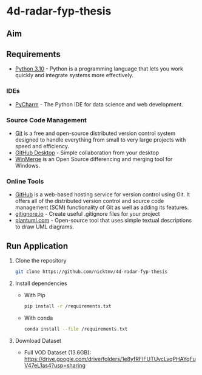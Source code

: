 # 4d-radar-fyp-thesis

## Aim

## Requirements

- [Python 3.10](https://www.python.org/downloads/) - Python is a programming language that lets you work quickly and integrate systems more effectively.

### IDEs

- [PyCharm](https://www.jetbrains.com/pycharm/) - The Python IDE for data science and web development.


### Source Code Management

- [Git](https://git-scm.com/) is a free and open-source distributed version control system designed to handle everything from small to very large projects with speed and efficiency.
- [GitHub Desktop](https://desktop.github.com/) - Simple collaboration from your desktop
- [WinMerge](https://winmerge.org/) is an Open Source differencing and merging tool for Windows.


### Online Tools

- [GitHub](https://www.github.com) is a web-based hosting service for version control using Git. It offers all of the distributed version control and source code management (SCM) functionality of Git as well as adding its features.
- [gitignore.io](https://www.toptal.com/developers/gitignore) - Create useful .gitignore files for your project
- [plantuml.com](https://plantuml.com/) - Open-source tool that uses simple textual descriptions to draw UML diagrams.

## Run Application

1. Clone the repository

    ```bash
    git clone https://github.com/nicktmv/4d-radar-fyp-thesis
    ```

2. Install dependencies
    - With Pip 

        ```bash
        pip install -r /requirements.txt
        ```

    - With conda

        ```bash
        conda install --file /requirements.txt
        
3. Download Dataset
   - Full VOD Dataset (13.6GB): https://drive.google.com/drive/folders/1e8yfRFIFUTUvcLvqPHAYqFuV47eL1as4?usp=sharing
